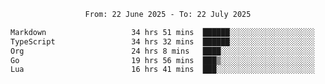 <div align="center">
<p style="text-align: center;">
<!--START_SECTION:waka-->

```txt
From: 22 June 2025 - To: 22 July 2025

Markdown                   34 hrs 51 mins  ██████░░░░░░░░░░░░░░░░░░░   23.96 %
TypeScript                 34 hrs 32 mins  ██████░░░░░░░░░░░░░░░░░░░   23.74 %
Org                        24 hrs 8 mins   ████░░░░░░░░░░░░░░░░░░░░░   16.59 %
Go                         19 hrs 56 mins  ███▒░░░░░░░░░░░░░░░░░░░░░   13.71 %
Lua                        16 hrs 41 mins  ███░░░░░░░░░░░░░░░░░░░░░░   11.47 %
```

<!--END_SECTION:waka-->
</p>
</div>
